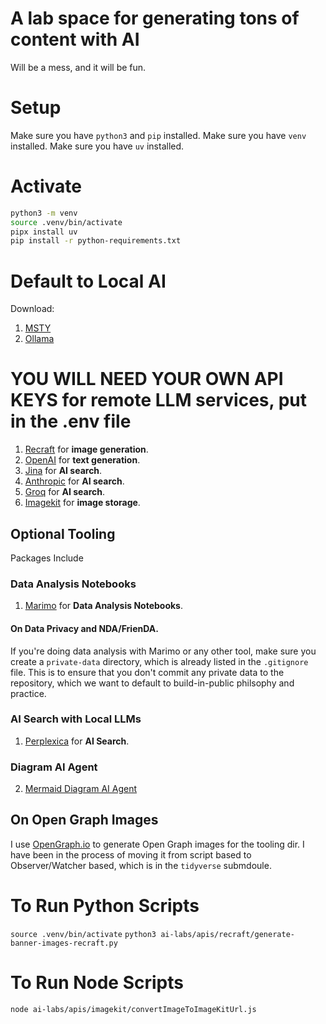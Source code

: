 # A lab space for generating tons of content with AI
Will be a mess, and it will be fun.

# Setup
Make sure you have `python3` and `pip` installed. 
Make sure you have `venv` installed. 
Make sure you have `uv` installed.

# Activate
```bash
python3 -m venv
source .venv/bin/activate
pipx install uv
pip install -r python-requirements.txt
```

# Default to Local AI
Download:
1. [MSTY](https://github.com/mysty-ai/mysty)
2. [Ollama](https://github.com/ollama/ollama)

# YOU WILL NEED YOUR OWN API KEYS for remote LLM services, put in the .env file

1. [Recraft](https://www.recraft.ai/) for **image generation**.
2. [OpenAI](https://platform.openai.com/) for **text generation**.
3. [Jina](https://jina.ai/) for **AI search**.
4. [Anthropic](https://www.anthropic.com/) for **AI search**.
5. [Groq](https://www.groq.com/) for **AI search**.
6. [Imagekit](https://imagekit.io/) for **image storage**.

## Optional Tooling
Packages Include 

### Data Analysis Notebooks
1. [Marimo](https://marimo.ai/) for **Data Analysis Notebooks**.

#### On Data Privacy and NDA/FrienDA.  
If you're doing data analysis with Marimo or any other tool, make sure you create a `private-data` directory, which is already listed in the `.gitignore` file. This is to ensure that you don't commit any private data to the repository, which we want to default to build-in-public philsophy and practice.

### AI Search with Local LLMs
1. [Perplexica](https://github.com/ItzCrazyKns/Perplexica) for **AI Search**.

### Diagram AI Agent
2. [Mermaid Diagram AI Agent](https://github.com/disler/mermaid-js-ai-agent?tab=readme-ov-file)

## On Open Graph Images
I use [OpenGraph.io](https://opengraph.io/) to generate Open Graph images for the tooling dir. I have been in the process of moving it from script based to Observer/Watcher based, which is in the `tidyverse` submdoule.

# To Run Python Scripts
`source .venv/bin/activate`
`python3 ai-labs/apis/recraft/generate-banner-images-recraft.py`

# To Run Node Scripts
`node ai-labs/apis/imagekit/convertImageToImageKitUrl.js`
